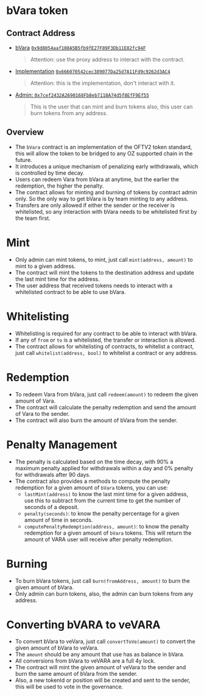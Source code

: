 # bVara token

## Contract Address

- [bVara](contracts/bVaraImplementation.sol) [`0x9d8054aaf108A5B5fb9fE27F89F3Db11E82fc94F`](https://kavascan.com/address/0x9d8054aaf108A5B5fb9fE27F89F3Db11E82fc94F/contracts#address-tabs)
  > Attention: use the proxy address to interact with the contract.

- [Implementation](contracts/bVaraImplementation.sol) [`0x666070542cec389077Da25d7A11Fd9c9262d3AC4`](https://kavascan.com/address/0x666070542cec389077Da25d7A11Fd9c9262d3AC4/contracts#address-tabs)
  > Attention: this is the implementation, don't interact with it.

- [Admin: `0x7cef2432A2690168Fb8eb7118A74d5f8EfF9Ef55`](https://kavascan.com/address/0x7cef2432A2690168Fb8eb7118A74d5f8EfF9Ef55)
  > This is the user that can mint and burn tokens also, this user can burn tokens from any address.

## Overview

- The `bVara` contract is an implementation of the OFTV2 token standard, this will allow the token to be bridged to any OZ supported chain in the future.
- It introduces a unique mechanism of penalizing early withdrawals, which is controlled by time decay.
- Users can redeem Vara from bVara at anytime, but the earlier the redemption, the higher the penalty. 
- The contract allows for minting and burning of tokens by contract admin only. So the only way to get bVara is by team minting to any address.
- Transfers are only allowed if either the sender or the receiver is whitelisted, so any interaction with bVara needs to be whitelisted first by the team first.

# Mint

- Only admin can mint tokens, to mint, just call `mint(address, amount)` to mint to a given address.
- The contract will mint the tokens to the destination address and update the last mint time for the address.
- The user address that received tokens needs to interact with a whitelisted contract to be able to use bVara. 

# Whitelisting

- Whitelisting is required for any contract to be able to interact with bVara.
- If any of `from` or `to` is a whitelisted, the transfer or interaction is allowed.
- The contract allows for whitelisting of contracts, to whitelist a contract, just call `whitelist(address, bool)` to whitelist a contract or any address.

# Redemption

- To redeem Vara from bVara, just call `redeem(amount)` to redeem the given amount of Vara.
- The contract will calculate the penalty redemption and send the amount of Vara to the sender.
- The contract will also burn the amount of bVara from the sender.

# Penalty Management

- The penalty is calculated based on the time decay, with 90% a maximum penalty applied for withdrawals within a day and 0% penalty for withdrawals after 90 days.
- The contract also provides a methods to compute the penalty redemption for a given amount of `bVara` tokens, you can use:
  - `lastMint(address)` to know the last mint time for a given address, use this to subtract from the current time to get the number of seconds of a deposit. 
  - `penalty(seconds)`: to know the penalty percentage for a given amount of time in seconds.
  - `computePenaltyRedemption(address, amount)`: to know the penalty redemption for a given amount of `bVara` tokens. This will return the amount of VARA user will receive after penalty redemption.

# Burning

- To burn bVara tokens, just call `burn(fromAddress, amount)` to burn the given amount of bVara.
- Only admin can burn tokens, also, the admin can burn tokens from any address.

# Converting bVARA to veVARA

- To convert bVara to veVara, just call `convertToVe(amount)` to convert the given amount of bVara to veVara.
- The `amount` should be any amount that use has as balance in bVara.
- All conversions from bVara to veVARA are a full 4y lock.
- The contract will mint the given amount of veVara to the sender and burn the same amount of bVara from the sender.
- Also, a new tokenId or position will be created and sent to the sender, this will be used to vote in the governance.

